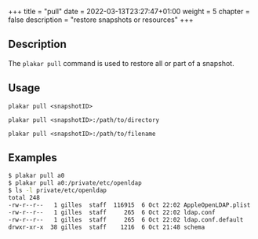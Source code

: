 +++
title = "pull"
date = 2022-03-13T23:27:47+01:00
weight = 5
chapter = false
description = "restore snapshots or resources"
+++

## Description

The `plakar pull` command is used to restore all or part of a snapshot.

## Usage

`plakar pull <snapshotID>`

`plakar pull <snapshotID>:/path/to/directory`

`plakar pull <snapshotID>:/path/to/filename`


## Examples

```sh
$ plakar pull a0
$ plakar pull a0:/private/etc/openldap
$ ls -l private/etc/openldap
total 248
-rw-r--r--   1 gilles  staff  116915  6 Oct 22:02 AppleOpenLDAP.plist
-rw-r--r--   1 gilles  staff     265  6 Oct 22:02 ldap.conf
-rw-r--r--   1 gilles  staff     265  6 Oct 22:02 ldap.conf.default
drwxr-xr-x  38 gilles  staff    1216  6 Oct 21:48 schema
```